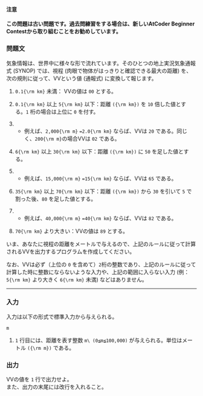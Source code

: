 <div id="task-statement">

<div class="part">

#### 注意

**この問題は古い問題です。過去問練習をする場合は、新しいAtCoder Beginner Contestから取り組むことをお勧めしています。**

### 問題文

<div class="section">

気象情報は、世界中に様々な形で流れています。そのひとつの地上実況気象通報式 (SYNOP) では、視程 (肉眼で物体がはっきりと確認できる最大の距離) を、次の規則に従って、VVという値 (通報式) に変換して報じます。

1.  `0.1{\rm km}` 未満： VVの値は `00` とする。

2.  `0.1{\rm km}` 以上 `5{\rm km}` 以下：距離 `({\rm km})` を `10` 倍した値とする。`1` 桁の場合は上位に `0` を付す。

3.  - 例えば、`2,000{\rm m}` `=2.0{\rm km}` ならば、VVは `20` である。同じく、`200{\rm m}`の場合VVは `02` である。

4.  `6{\rm km}` 以上 `30{\rm km}` 以下：距離 `({\rm km})` に `50` を足した値とする。

5.  - 例えば、`15,000{\rm m}` `=15{\rm km}` ならば、VVは `65` である。

6.  `35{\rm km}` 以上 `70{\rm km}` 以下：距離 `({\rm km})` から `30` を引いて `5` で割った後、`80` を足した値とする。

7.  - 例えば、`40,000{\rm m}` `=40{\rm km}` ならば、VVは `82` である。

8.  `70{\rm km}` より大きい：VVの値は `89` とする。

いま、あなたに視程の距離をメートルで与えるので、上記のルールに従って計算されるVVを出力するプログラムを作成してください。  
  
なお、VVは必ず（上位の `0` を含めて）`2`桁の整数であり、上記のルールに従って計算した時に整数にならないような入力や、上記の範囲に入らない入力 (例：`5{\rm km}` より大きく `6{\rm km}` 未満) などはありません。

</div>

</div>

------------------------------------------------------------------------

<div class="io-style">

<div class="part">

### 入力

<div class="section">

入力は以下の形式で標準入力から与えられる。

    m

1.  `1` 行目には、距離を表す整数 `m\ (0≦m≦100,000)` が与えられる。単位はメートル `({\rm m})` である。

</div>

</div>

<div class="part">

### 出力

<div class="section">

VVの値を `1` 行で出力せよ。  
また、出力の末尾には改行を入れること。

</div>

</div>

</div>

</div>
